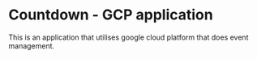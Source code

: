 # Countdown - GCP application
This is an application that utilises google cloud platform that does event management.
